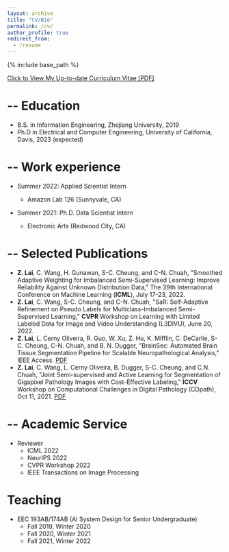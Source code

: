 ```yaml
---
layout: archive
title: "CV/Bio"
permalink: /cv/
author_profile: true
redirect_from:
  - /resume
---
```


<!-- {% include base_path %} -->
{% include base_path %}

[Click to View My Up-to-date Curriculum Vitae [PDF]](https://zjujefflai.github.io/files/Resume_Lai_2022.pdf)

-- Education
======

* B.S. in Information Engineering, Zhejiang University, 2019
* Ph.D in Electrical and Computer Engineering, University of California, Davis, 2023 (expected)

-- Work experience
======
* Summer 2022: Applied Scientist Intern 
  * Amazon Lab 126 (Sunnyvale, CA)

* Summer 2021: Ph.D. Data Scientist Intern 
  * Electronic Arts (Redwood City, CA)
  
-- Selected Publications 
======
* **Z. Lai**, C. Wang, H. Gunawan, S-C. Cheung, and C-N. Chuah, "Smoothed Adaptive Weighting for Imbalanced Semi-Supervised Learning: Improve Reliability Against Unknown Distribution Data," The 39th International Conference on Machine Learning (**ICML**), July 17-23, 2022.
* **Z. Lai**, C. Wang, S-C. Cheung, and C-N. Chuah, "SaR: Self-Adaptive Refinement on Pseudo Labels for Multiclass-Imbalanced Semi-Supervised Learning," **CVPR** Workshop on Learning with Limited Labeled Data for Image and Video Understanding (L3DIVU), June 20, 2022.
* **Z. Lai**, L. Cerny Oliveira, R. Guo, W. Xu, Z. Hu, K. Mifflin, C. DeCarlie, S-C. Cheung, C-N. Chuah, and B. N. Dugger, "BrainSec: Automated Brain Tissue Segmentation Pipeline for Scalable Neuropathological Analysis," IEEE Access. [PDF](https://ieeexplore.ieee.org/document/9766171)
* **Z. Lai**, C. Wang, L. Cerny Oliveira, B. Dugger, S-C. Cheung, and C.N. Chuah, "Joint Semi-supervised and Active Learning for Segmentation of Gigapixel Pathology Images with Cost-Effective Labeling," **ICCV** Workshop on Computational Challenges in Digital Pathology (CDpath), Oct 11, 2021. [PDF](https://openaccess.thecvf.com/content/ICCV2021W/CDPath/papers/Lai_Joint_Semi-Supervised_and_Active_Learning_for_Segmentation_of_Gigapixel_Pathology_ICCVW_2021_paper.pdf)



-- Academic Service 
======
* Reviewer
  * ICML 2022
  * NeurIPS 2022
  * CVPR Workshop 2022
  * IEEE Transactions on Image Processing

  
Teaching
======
* EEC 193AB/174AB (AI System Design for Senior Undergraduate)
  * Fall 2019, Winter 2020
  * Fall 2020, Winter 2021
  * Fall 2021, Winter 2022

